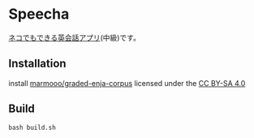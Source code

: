 # Speecha

[ネコでもできる英会話アプリ](https://marmooo.github.io/speecha/)(中級)です。

## Installation

install
[marmooo/graded-enja-corpus](https://github.com/marmooo/graded-enja-corpus)
licensed under the
[CC BY-SA 4.0](https://creativecommons.org/licenses/by-sa/4.0/)

## Build

```
bash build.sh
```
